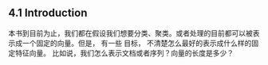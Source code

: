 ## 4.1 Introduction
本书到目前为止，我们都在假设我们想要分类、聚类。或者处理的目前都可以被表示成一个固定的向量。但是， 有一些
目标， 不清楚怎么最好的表示成什么样的固定特征向量。 比如说，我们怎么表示文档或者序列？向量的长度是多少？
